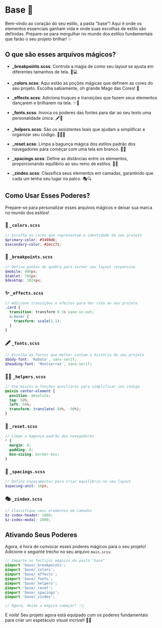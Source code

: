 # Base 🎨

Bem-vindo ao coração do seu estilo, a pasta "base"! Aqui é onde os elementos essenciais ganham vida e onde suas escolhas de estilo são definidas. Prepare-se para mergulhar no mundo dos estilos fundamentais que farão o seu projeto brilhar! ✨

## O que são esses arquivos mágicos?

- **\_breakpoints.scss**: Controla a magia de como seu layout se ajusta em diferentes tamanhos de tela. 📱💻

- **\_colors.scss**: Aqui estão as poções mágicas que definem as cores do seu projeto. Escolha sabiamente, oh grande Mago das Cores! 🌈

- **\_effects.scss**: Adiciona truques e transições que fazem seus elementos dançarem e brilharem na tela. ✨💃

- **\_fonts.scss**: Invoca os poderes das fontes para dar ao seu texto uma personalidade única. 🖋️📜

- **\_helpers.scss**: São os assistentes leais que ajudam a simplificar e organizar seu código. 🧙‍♂️🤝

- **\_reset.scss**: Limpa a bagunça mágica dos estilos padrão dos navegadores para começar com uma tela em branco. 🧹🔮

- **\_spacings.scss**: Define as distâncias entre os elementos, proporcionando equilíbrio ao seu reino de estilos. 📏🧰

- **\_zindex.scss**: Classifica seus elementos em camadas, garantindo que cada um tenha seu lugar no palco. 🎭🔍

## Como Usar Esses Poderes?

Prepare-se para personalizar esses arquivos mágicos e deixar sua marca no mundo dos estilos!

### 🌈 `_colors.scss`

```scss
// Escolha as cores que representam a identidade do seu projeto
$primary-color: #3498db;
$secondary-color: #2ecc71;
```

### 📱 `_breakpoints.scss`

```scss
// Defina pontos de quebra para tornar seu layout responsivo
$mobile: 480px;
$tablet: 768px;
$desktop: 1024px;
```

### ✨ `_effects.scss`

```scss
// Adicione transições e efeitos para dar vida ao seu projeto
.card {
  transition: transform 0.3s ease-in-out;
  &:hover {
    transform: scale(1.1);
  }
}
```

### 🖋️ `_fonts.scss`

```scss
// Escolha as fontes que melhor contam a história do seu projeto
$body-font: 'Roboto', sans-serif;
$heading-font: 'Montserrat', sans-serif;
```

### 🧙‍♂️ `_helpers.scss`

```scss
// Use mixins e funções auxiliares para simplificar seu código
@mixin center-element {
  position: absolute;
  top: 50%;
  left: 50%;
  transform: translate(-50%, -50%);
}
```

### 🧹 `_reset.scss`

```scss
// Limpe a bagunça padrão dos navegadores
* {
  margin: 0;
  padding: 0;
  box-sizing: border-box;
}
```

### 📏 `_spacings.scss`

```scss
// Defina espaçamentos para criar equilíbrio no seu layout
$spacing-unit: 16px;
```

### 🎭 `_zindex.scss`

```scss
// Classifique seus elementos em camadas
$z-index-header: 1000;
$z-index-modal: 2000;
```

## Ativando Seus Poderes

Agora, é hora de convocar esses poderes mágicos para o seu projeto! Adicione o seguinte trecho no seu arquivo `main.scss`:

```scss
// Importe os feitiços mágicos da pasta "base"
@import 'base/_breakpoints';
@import 'base/_colors';
@import 'base/_effects';
@import 'base/_fonts';
@import 'base/_helpers';
@import 'base/_reset';
@import 'base/_spacings';
@import 'base/_zindex';

// Agora, deixe a mágica começar! ✨🚀
```

E voilà! Seu projeto agora está equipado com os poderes fundamentais para criar um espetáculo visual incrível! 🎉🔥